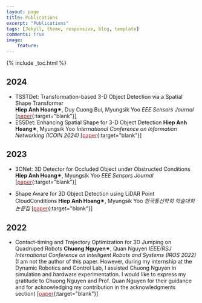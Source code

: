 ```yaml
---
layout: page
title: Publications
excerpt: "Publications"
tags: [Jekyll, theme, responsive, blog, template]
comments: true
image: 
    feature: 
---
```


{% include _toc.html %}
## 2024
* TSSTDet: Transformation-based 3-D Object Detection via a Spatial Shape Transformer  
<b>Hiep Anh Hoang&#10036;</b>, Duy Cuong Bui, Myungsik Yoo
<em>EEE Sensors Journal</em>  \[[<font color="brown">paper</font>](https://ieeexplore.ieee.org/abstract/document/10399338){:target="blank"}\]
* ESSDet: Enhancing Spatial Shape for 3-D Object Detection
<b>Hiep Anh Hoang&#10036;</b>, Myungsik Yoo
<em>International Conference on Information Networking (ICOIN 2024)</em>  \[[<font color="brown">paper</font>](https://icoin.org/media?key=site/icoin20){:target="blank"}\]

## 2023
* 3ONet: 3D Detector for Occluded Object under Obstructed Conditions
<b>Hiep Anh Hoang&#10036;</b>, Myungsik Yoo
<em>EEE Sensors Journal</em>  \[[<font color="brown">paper</font>](https://ieeexplore.ieee.org/abstract/document/10399338){:target="blank"}\]

* Shape Aware for 3D Object Detection using LiDAR Point CloudConditions 
<b>Hiep Anh Hoang&#10036;</b>, Myungsik Yoo
<em>한국통신학회 학술대회논문집</em>  \[[<font color="brown">paper</font>](https://www.dbpia.co.kr/Journal/articleDetail?nodeId=NODE11487913){:target="blank"}\]

## 2022
* Contact-timing and Trajectory Optimization for 3D Jumping on Quadruped Robots
<b>Chuong Nguyen&#10036;</b>, Quan Nguyen
<em>IEEE/RSJ International Conference on Intelligent Robots and Systems (IROS 2022)</em> (I am not the author of this paper. However, during my internship at the Dynamic Robotics and Control Lab, I assisted Chuong Nguyen in simulation and hardware experimentation. I would like to express my gratitude to Chuong Nguyen and Prof. Quan Nguyen for their guidance and for acknowledging my contribution in the acknowledgments section)  \[[<font color="brown">paper</font>](https://ieeexplore.ieee.org/abstract/document/9981284){:target="blank"}\]



